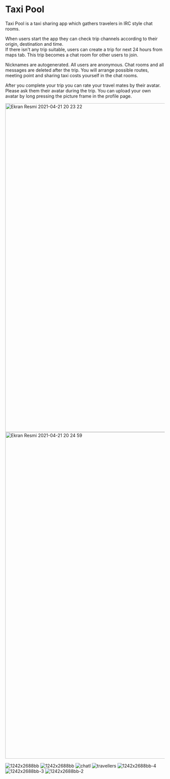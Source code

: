 # Taxi Pool

Taxi Pool is a taxi sharing app which gathers travelers in IRC style chat rooms. 
 
When users start the app they can check trip channels according to their origin, destination and time.  
If there isn't any trip suitable, users can create a trip for next 24 hours from maps tab. This trip becomes a  chat room for other users to join.  

 Nicknames are autogenerated. All users are  anonymous. Chat rooms and all messages are deleted after the trip.  You will arrange possible routes, meeting point and sharing taxi costs yourself in the chat rooms.

After you complete your trip you can rate your travel mates by their avatar. Please ask them their avatar during the trip. You can upload your own avatar by long pressing the picture frame in the profile page.
 
<img width="1036" alt="Ekran Resmi 2021-04-21 20 23 22" src="https://user-images.githubusercontent.com/32449276/120922279-dee55200-c6d0-11eb-804b-2b3be29ba6ba.png">
<img width="1029" alt="Ekran Resmi 2021-04-21 20 24 59" src="https://user-images.githubusercontent.com/32449276/120922283-edcc0480-c6d0-11eb-818d-07388b4f1e6c.png">


![1242x2688bb](https://user-images.githubusercontent.com/32449276/120922462-f4a74700-c6d1-11eb-9cb1-96ea9a5d4400.png)
![1242x2688bb](https://user-images.githubusercontent.com/32449276/120922454-e822ee80-c6d1-11eb-93fd-26a72a4d7c3a.png)
![chatl](https://user-images.githubusercontent.com/32449276/120922473-ff61dc00-c6d1-11eb-9ad9-31718ec8398d.png)
![travellers](https://user-images.githubusercontent.com/32449276/120922476-0557bd00-c6d2-11eb-93d8-fd5cb2cf507f.png)
![1242x2688bb-4](https://user-images.githubusercontent.com/32449276/120922477-05f05380-c6d2-11eb-9495-4684a5fead11.png)
![1242x2688bb-3](https://user-images.githubusercontent.com/32449276/120922490-130d4280-c6d2-11eb-8d61-3816f4f57232.png)
![1242x2688bb-2](https://user-images.githubusercontent.com/32449276/120922494-1a345080-c6d2-11eb-9cfc-7157226ed52c.png)
